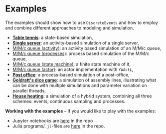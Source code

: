 # Examples

The examples should show how to use `DiscreteEvents` and how to employ and combine different approaches to modeling and simulation.

- [**Table tennis**](tabletennis.md): a state-based simulation,
- [**Single server**](singleserver.md): an activity-based simulation of a single server,
- [M/M/c queue (activity)](queue_mmc_act.md): an activity based simulation of an M/M/c queue,
- [M/M/c queue (processes)](queue_mmc_srv.md): process based simulation of the M/M/c queue,
- [M/M/c queue (state machine)](queue_mmc_sm.md): a finite state machine of it,
- [M/M/c queue (actor)](queue_mmc_actor.md): an actor implementation with `YAActL`,
- [**Post office**](postoffice/postoffice.md): a process-based simulation of a
  post-office,
- [**Goldratt's dice game**](dicegame/dicegame.md): a simulation of assembly lines,
  illustrating what can be done with multiple simulations and parameter variation on
  parallel threads,
- [**House heating**](house_heating/house_heating.md): a simulation of a hybrid
  system, combining all three schemes: events, continuous sampling and processes.

**Working with the examples** – If you would like to play with the examples:

- Jupyter notebooks are [here](https://github.com/pbayer/DiscreteEventsCompanion.jl/tree/master/notebooks) in the repo
- Julia programs/`.jl`-files are [here](https://github.com/pbayer/DiscreteEventsCompanion.jl/tree/master/examples) in the repo.
